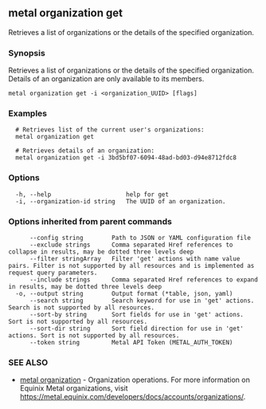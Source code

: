 ## metal organization get

Retrieves a list of organizations or the details of the specified organization.

### Synopsis

Retrieves a list of organizations or the details of the specified organization. Details of an organization are only available to its members.

```
metal organization get -i <organization_UUID> [flags]
```

### Examples

```
  # Retrieves list of the current user's organizations:
  metal organization get

  # Retrieves details of an organization:
  metal organization get -i 3bd5bf07-6094-48ad-bd03-d94e8712fdc8
```

### Options

```
  -h, --help                     help for get
  -i, --organization-id string   The UUID of an organization.
```

### Options inherited from parent commands

```
      --config string        Path to JSON or YAML configuration file
      --exclude strings      Comma separated Href references to collapse in results, may be dotted three levels deep
      --filter stringArray   Filter 'get' actions with name value pairs. Filter is not supported by all resources and is implemented as request query parameters.
      --include strings      Comma separated Href references to expand in results, may be dotted three levels deep
  -o, --output string        Output format (*table, json, yaml)
      --search string        Search keyword for use in 'get' actions. Search is not supported by all resources.
      --sort-by string       Sort fields for use in 'get' actions. Sort is not supported by all resources.
      --sort-dir string      Sort field direction for use in 'get' actions. Sort is not supported by all resources.
      --token string         Metal API Token (METAL_AUTH_TOKEN)
```

### SEE ALSO

* [metal organization](metal_organization.md)	 - Organization operations. For more information on Equinix Metal organizations, visit https://metal.equinix.com/developers/docs/accounts/organizations/.

